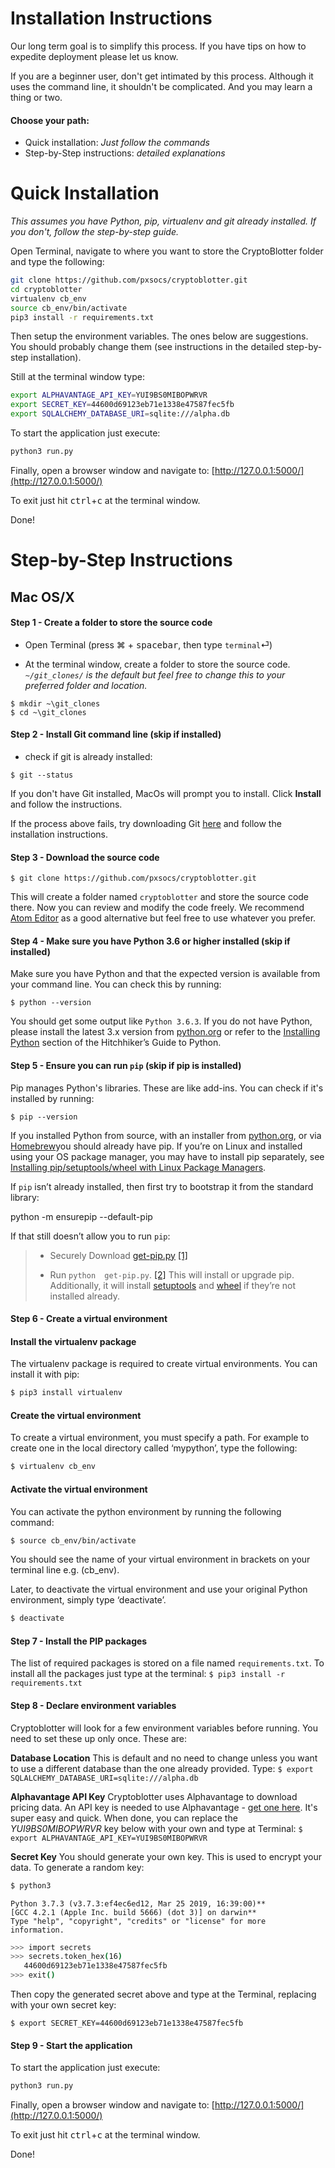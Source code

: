 # Installation Instructions
Our long term goal is to simplify this process. If you have tips on how to expedite deployment please let us know.

If you are a beginner user, don't get intimated by this process. Although it uses the command line, it shouldn't be complicated. And you may learn a thing or two.  
#### Choose your path:
 - Quick installation: *Just follow the commands*
- Step-by-Step instructions: *detailed explanations*

# Quick Installation
_This assumes you have Python, pip, virtualenv and git already installed. If you don't, follow the step-by-step guide._

Open Terminal, navigate to where you want to store the CryptoBlotter folder and type the following:
```bash
git clone https://github.com/pxsocs/cryptoblotter.git
cd cryptoblotter
virtualenv cb_env
source cb_env/bin/activate
pip3 install -r requirements.txt
```
Then setup the environment variables. The ones below are suggestions. You should probably change them (see instructions in the detailed step-by-step installation).

Still at the terminal window type:
```bash
export ALPHAVANTAGE_API_KEY=YUI9BS0MIBOPWRVR
export SECRET_KEY=44600d69123eb71e1338e47587fec5fb
export SQLALCHEMY_DATABASE_URI=sqlite:///alpha.db
```
To start the application just execute:
```bash
python3 run.py
```
Finally, open a browser window and navigate to:
[http://127.0.0.1:5000/](http://127.0.0.1:5000/)

To exit just hit <kbd>ctrl</kbd>+<kbd>c</kbd> at the terminal window.

Done!

# Step-by-Step Instructions

## Mac OS/X
#### Step 1 - Create a folder to store the source code
  * Open Terminal (press &#x2318; + <kbd>spacebar</kbd>, then type `terminal`&#x23ce;)

  * At the terminal window, create a folder to store the source code. _`~/git_clones/` is the default but feel free to change this to your preferred folder and location._
  ```
  $ mkdir ~\git_clones
  $ cd ~\git_clones
  ```

#### Step 2 - Install Git command line (skip if installed)
  * check if git is already installed:
  ```
  $ git --status
  ```
  If you don't have Git installed, MacOs will prompt you to install.
  Click **Install** and follow the instructions.

  If the process above fails, try downloading Git [here](https://git-scm.com/download/mac) and follow the installation instructions.

#### Step 3 - Download the source code
```
$ git clone https://github.com/pxsocs/cryptoblotter.git
```
This will create a folder named `cryptoblotter` and store the source code there.
Now you can review and modify the code freely. We recommend [Atom Editor](https://atom.io/) as a good alternative but feel free to use whatever you prefer.

#### Step 4 - Make sure you have Python 3.6 or higher installed (skip if installed)

Make sure you have Python and that the expected version is available from your command line. You can check this by running:

`$ python --version`

You should get some output like  `Python 3.6.3`. If you do not have Python, please install the latest 3.x version from  [python.org](https://python.org/)  or refer to the  [Installing Python](http://docs.python-guide.org/en/latest/starting/installation/)  section of the Hitchhiker’s Guide to Python.

#### Step 5 - Ensure you can run `pip` (skip if pip is installed)

Pip manages Python's libraries. These are like add-ins.  You can check if it's installed by running:

`$ pip --version`

If you installed Python from source, with an installer from  [python.org](https://python.org/), or via  [Homebrew](https://brew.sh/)you should already have pip. If you’re on Linux and installed using your OS package manager, you may have to install pip separately, see  [Installing pip/setuptools/wheel with Linux Package Managers](https://packaging.python.org/guides/installing-using-linux-tools/).

If  `pip`  isn’t already installed, then first try to bootstrap it from the standard library:

python -m ensurepip --default-pip

If that still doesn’t allow you to run  `pip`:

> -   Securely Download  [get-pip.py](https://bootstrap.pypa.io/get-pip.py)  [[1]](https://packaging.python.org/tutorials/installing-packages/#id7)
>     
> -   Run  `python  get-pip.py`.  [[2]](https://packaging.python.org/tutorials/installing-packages/#id8)  This will install or upgrade pip. Additionally, it will install  [setuptools](https://packaging.python.org/key_projects/#setuptools)  and  [wheel](https://packaging.python.org/key_projects/#wheel)  if they’re not installed already.

#### Step 6 - Create a virtual environment

#### Install the virtualenv package

The virtualenv package is required to create virtual environments. You can install it with pip:

```bash
$ pip3 install virtualenv
```

#### Create the virtual environment

To create a virtual environment, you must specify a path. For example to create one in the local directory called ‘mypython’, type the following:

```bash
$ virtualenv cb_env
```

#### Activate the virtual environment

You can activate the python environment by running the following command:
```bash
$ source cb_env/bin/activate
```
You should see the name of your virtual environment in brackets on your terminal line e.g. (cb_env).

Later, to deactivate the virtual environment and use your original Python environment, simply type ‘deactivate’.
```bash
$ deactivate
```
#### Step 7 - Install the PIP packages
The list of required packages is stored on a file named `requirements.txt`. To install all the packages just type at the terminal:
`$ pip3 install -r requirements.txt`

#### Step 8 - Declare environment variables
Cryptoblotter will look for a few environment variables before running. You need to set these up only once. These are:

__Database Location__
This is default and no need to change unless you want to use a different database than the one already provided. Type:
`$ export SQLALCHEMY_DATABASE_URI=sqlite:///alpha.db`

__Alphavantage API Key__
Cryptoblotter uses Alphavantage to download pricing data. An API key is needed to use Alphavantage - [get one here](https://www.alphavantage.co/support/#api-key). It's super easy and quick.
When done, you can replace the _YUI9BS0MIBOPWRVR_ key below with your own and type at Terminal:
`$ export ALPHAVANTAGE_API_KEY=YUI9BS0MIBOPWRVR`

__Secret Key__
You should generate your own key. This is used to encrypt your data.
To generate a random key:
```bash
$ python3
```
	Python 3.7.3 (v3.7.3:ef4ec6ed12, Mar 25 2019, 16:39:00)**
	[GCC 4.2.1 (Apple Inc. build 5666) (dot 3)] on darwin**
	Type "help", "copyright", "credits" or "license" for more
	information.

```bash
>>> import secrets
>>> secrets.token_hex(16)
   44600d69123eb71e1338e47587fec5fb
>>> exit()
```
Then copy the generated secret above and type at the Terminal, replacing with your own secret key:

`$ export SECRET_KEY=44600d69123eb71e1338e47587fec5fb`

#### Step 9 - Start the application
To start the application just execute:
```bash
python3 run.py
```
Finally, open a browser window and navigate to:
[http://127.0.0.1:5000/](http://127.0.0.1:5000/)

To exit just hit <kbd>ctrl</kbd>+<kbd>c</kbd> at the terminal window.

Done!
